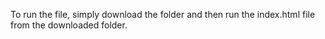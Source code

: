 To run the file, simply download the folder and then run the index.html file from the downloaded folder. 
